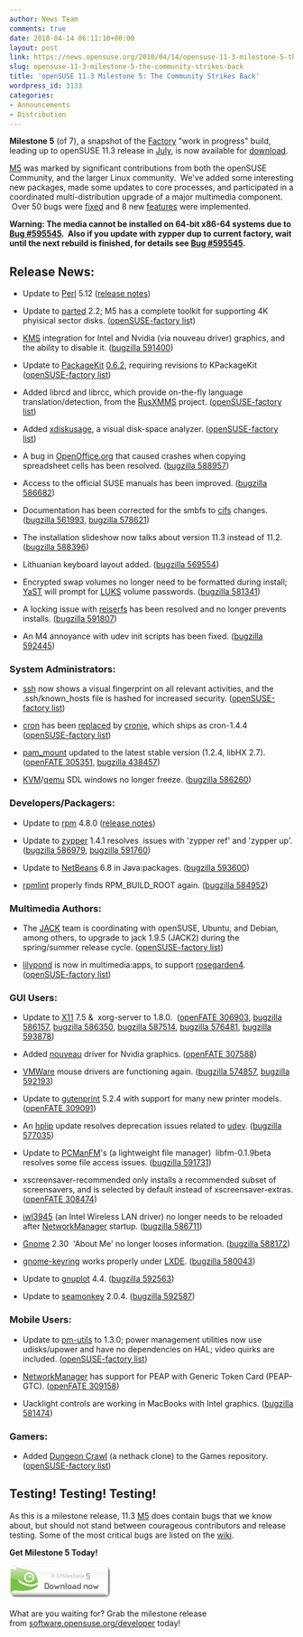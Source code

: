 ```yaml
---
author: News Team
comments: true
date: 2010-04-14 06:11:10+00:00
layout: post
link: https://news.opensuse.org/2010/04/14/opensuse-11-3-milestone-5-the-community-strikes-back/
slug: opensuse-11-3-milestone-5-the-community-strikes-back
title: 'openSUSE 11.3 Milestone 5: The Community Strikes Back'
wordpress_id: 3133
categories:
- Announcements
- Distribution
---
```


**Milestone 5** (of 7), a snapshot of the [Factory](http://en.opensuse.org/Factory) "work in progress" build, leading up to openSUSE 11.3 release in [July](http://en.opensuse.org/Roadmap), is now available for [download](http://software.opensuse.org/developer).

[M5](http://software.opensuse.org/developer) was marked by significant contributions from both the openSUSE Community, and the larger Linux community.  We've added some interesting new packages, made some updates to core processes, and participated in a coordinated multi-distribution upgrade of a major multimedia component.  Over 50 bugs were [fixed](https://bugzilla.novell.com/buglist.cgi?resolution=FIXED&chfieldto=2010-04-08&query_format=advanced&chfieldfrom=2010-03-25&bug_status=RESOLVED&product=openSUSE%2011.3) and 8 new [features](https://features.opensuse.org/query/run?search_string=&search_products[]=openSUSE-11.3&search_status[]=done&type=find&commit=Search) were implemented.

**Warning: The media cannot be installed on 64-bit x86-64 systems due to  [Bug #595545](https://bugzilla.novell.com/show_bug.cgi?id=595545).  Also if you update with zypper dup to current factory, wait until the next rebuild is finished, for details see [Bug  #595545](https://bugzilla.novell.com/show_bug.cgi?id=595545).**


## Release News:





	
  * Update to [Perl](http://www.perl.org/) 5.12 ([release notes](http://www.nntp.perl.org/group/perl.perl5.porters/2010/04/msg158820.html))

	
  * Update to [parted](http://www.gnu.org/software/parted/) 2.2; M5 has a complete toolkit for supporting 4K phyisical sector disks. ([openSUSE-factory lis](http://lists.opensuse.org/opensuse-factory/2010-04/msg00010.html)t)

	
  * [KMS](http://www.phoronix.com/scan.php?page=article&item=kernel_modesetting&num=1) integration for Intel and Nvidia (via nouveau driver) graphics, and the ability to disable it. ([bugzilla 591400](https://bugzilla.novell.com/show_bug.cgi?id=591400))

	
  * Update to [PackageKit](http://www.packagekit.org/) [0.6.2](http://cgit.freedesktop.org/packagekit/tree/NEWS?id=b32820f514cf1acf82448a651553448d069448c8), requiring revisions to KPackageKit ([openSUSE-factory list](http://lists.opensuse.org/opensuse-factory/2010-03/msg00202.html))

	
  * Added librcd and librcc, which provide on-the-fly language translation/detection, from the [RusXMMS](http://rusxmms.sourceforge.net/) project. ([openSUSE-factory list](http://lists.opensuse.org/opensuse-factory/2010-04/msg00020.html))

	
  * Added [xdiskusage](http://xdiskusage.sourceforge.net/), a visual disk-space analyzer. ([openSUSE-factory list](http://lists.opensuse.org/opensuse-factory/2010-04/msg00004.html))

	
  * A bug in [OpenOffice.org](http://www.openoffice.org/) that caused crashes when copying spreadsheet cells has been resolved. ([bugzilla 588957](https://bugzilla.novell.com/show_bug.cgi?id=588957))

	
  * Access to the official SUSE manuals has been improved. ([bugzilla 586682](https://bugzilla.novell.com/show_bug.cgi?id=586682))

	
  * Documentation has been corrected for the smbfs to [cifs](http://linux-cifs.samba.org/) changes. ([bugzilla 561993](https://bugzilla.novell.com/show_bug.cgi?id=561993), [bugzilla 578621](https://bugzilla.novell.com/show_bug.cgi?id=578621))

	
  * The installation slideshow now talks about version 11.3 instead of 11.2. ([bugzilla 588396](https://bugzilla.novell.com/show_bug.cgi?id=588396))

	
  * Lithuanian keyboard layout added. ([bugzilla 569554](https://bugzilla.novell.com/show_bug.cgi?id=569554))

	
  * Encrypted swap volumes no longer need to be formatted during install; [YaST](http://en.opensuse.org/Yast) will prompt for [LUKS](http://code.google.com/p/cryptsetup/) volume passwords. ([bugzilla 581341](https://bugzilla.novell.com/show_bug.cgi?id=581341))

	
  * A locking issue with [reiserfs](http://ftp.kernel.org/pub/linux/utils/fs/reiserfs/) has been resolved and no longer prevents installs. ([bugzilla 591807](https://bugzilla.novell.com/show_bug.cgi?id=591807))

	
  * An M4 annoyance with udev init scripts has been fixed. ([bugzilla 592445](https://bugzilla.novell.com/show_bug.cgi?id=592445))<!-- more -->




### System Administrators:





	
  * [ssh](http://en.opensuse.org/SSH) now shows a visual fingerprint on all relevant activities, and the .ssh/known_hosts file is hashed for increased security. ([openSUSE-factory list](http://lists.opensuse.org/opensuse-factory/2010-04/msg00046.html))

	
  * [cron](http://en.wikipedia.org/wiki/Cron) has been [replaced](http://en.opensuse.org/Cron_replace) by [cronie](https://fedorahosted.org/cronie/), which ships as cron-1.4.4 ([openSUSE-factory list](http://lists.opensuse.org/opensuse-factory/2010-04/msg00006.html))

	
  * [pam_mount](http://pam-mount.sourceforge.net/) updated to the latest stable version (1.2.4, libHX 2.7). ([openFATE 305351](https://features.opensuse.org/305351), [bugzilla 438457](https://bugzilla.novell.com/show_bug.cgi?id=438457))

	
  * [KVM](http://en.opensuse.org/Kvm)/[qemu](http://en.opensuse.org/Qemu) SDL windows no longer freeze. ([bugzilla 586260](https://bugzilla.novell.com/show_bug.cgi?id=586260))




### Developers/Packagers:





	
  * Update to [rpm](http://www.rpm.org/) 4.8.0 ([release notes](http://www.rpm.org/wiki/Releases/4.8.0))

	
  * Update to [zypper](http://en.opensuse.org/Zypper) 1.4.1 resolves  issues with 'zypper ref' and 'zypper up'. ([bugzilla 586979](https://bugzilla.novell.com/show_bug.cgi?id=586979), [bugzilla 591760](https://bugzilla.novell.com/show_bug.cgi?id=591760))

	
  * Update to [NetBeans](http://en.opensuse.org/Netbeans) 6.8 in Java:packages. ([bugzilla 593600](https://bugzilla.novell.com/show_bug.cgi?id=593600))

	
  * [rpmlint](http://rpmlint.zarb.org/cgi-bin/trac.cgihttp://rpmlint.zarb.org/cgi-bin/trac.cgi) properly finds RPM_BUILD_ROOT again. ([bugzilla 584952](https://bugzilla.novell.com/show_bug.cgi?id=584952))




### Multimedia Authors:





	
  * The [JACK](http://jackaudio.org/) team is coordinating with openSUSE, Ubuntu, and Debian, among others, to upgrade to jack 1.9.5 (JACK2) during the spring/summer release cycle. ([openSUSE-factory list](http://lists.opensuse.org/opensuse-factory/2010-04/msg00044.html))

	
  * [lilypond](http://www.lilypond.org/) is now in multimedia:apps, to support [rosegarden4](http://www.rosegardenmusic.com/). ([openSUSE-factory list](http://lists.opensuse.org/opensuse-factory/2010-03/msg00223.html))




### GUI Users:





	
  * Update to [X11](http://www.x.org/wiki/) 7.5 &  xorg-server to 1.8.0.  ([openFATE 306903](https://features.opensuse.org/306903), [bugzilla 586157](https://bugzilla.novell.com/show_bug.cgi?id=586157), [bugzilla 586350](https://bugzilla.novell.com/show_bug.cgi?id=586350), [bugzilla 587514](https://bugzilla.novell.com/show_bug.cgi?id=587514), [bugzilla 576481](https://bugzilla.novell.com/show_bug.cgi?id=576481), [bugzilla 593878](https://bugzilla.novell.com/show_bug.cgi?id=593878))

	
  * Added [nouveau](http://nouveau.freedesktop.org/wiki/) driver for Nvidia graphics. ([openFATE 307588](https://features.opensuse.org/307588))

	
  * [VMWare](http://www.vmware.com/) mouse drivers are functioning again. ([bugzilla 574857](https://bugzilla.novell.com/show_bug.cgi?id=574857), [bugzilla 592193](https://bugzilla.novell.com/show_bug.cgi?id=592193))

	
  * Update to [gutenprint](http://gimp-print.sourceforge.net/) 5.2.4 with support for many new printer models. ([openFATE 309091](https://features.opensuse.org/309091))

	
  * An [hplip](http://hplipopensource.com/) update resolves deprecation issues related to [udev](http://www.kernel.org/pub/linux/utils/kernel/hotplug/udev.html). ([bugzilla 577035](https://bugzilla.novell.com/show_bug.cgi?id=577035))

	
  * Update to [PCManFM](http://pcmanfm.sourceforge.net/)'s (a lightweight file manager)  libfm-0.1.9beta resolves some file access issues. ([bugzilla 591731](https://bugzilla.novell.com/show_bug.cgi?id=591731))

	
  * xscreensaver-recommended only installs a recommended subset of screensavers, and is selected by default instead of xscreensaver-extras. ([openFATE ﻿﻿308474](https://features.opensuse.org/308474))

	
  * [iwl3945](http://wireless.kernel.org/en/users/Drivers/iwl3945) (an Intel Wireless LAN driver) no longer needs to be reloaded after [NetworkManager](http://www.gnome.org/projects/NetworkManager/) startup. ([bugzilla 586711](https://bugzilla.novell.com/show_bug.cgi?id=586711))

	
  * [Gnome](http://en.opensuse.org/Gnome) 2.30  'About Me' no longer looses information. ([bugzilla 588172](https://bugzilla.novell.com/show_bug.cgi?id=588172))

	
  * [gnome-keyring](http://live.gnome.org/GnomeKeyring) works properly under [LXDE](http://en.opensuse.org/Lxde). ([bugzilla 580043](https://bugzilla.novell.com/show_bug.cgi?id=580043))

	
  * Update to [gnuplot](http://www.gnuplot.info/) 4.4. ([bugzilla 592563](https://bugzilla.novell.com/show_bug.cgi?id=592563))

	
  * Update to [seamonkey](http://en.opensuse.org/Seamonkey) 2.0.4. ([bugzilla 592587](https://bugzilla.novell.com/show_bug.cgi?id=592587))




### Mobile Users:





	
  * Update to [pm-utils](http://en.opensuse.org/Pm-utils) to 1.3.0; power management utilities now use udisks/upower and have no dependencies on HAL; video quirks are included. ([openSUSE-factory list](http://lists.opensuse.org/opensuse-factory/2010-04/msg00008.html))

	
  * [NetworkManager](http://www.gnome.org/projects/NetworkManager/) has support for PEAP with Generic Token Card (PEAP-GTC). ([openFATE 309158](https://features.opensuse.org/309158))

	
  * Uacklight controls are working in MacBooks with Intel graphics. ([bugzilla 581474](https://bugzilla.novell.com/show_bug.cgi?id=581474))




### Gamers:





	
  * Added [Dungeon Crawl](http://www.dungeoncrawl.org/) (a nethack clone) to the Games repository. ([openSUSE-factory list](http://lists.opensuse.org/opensuse-factory/2010-04/msg00002.html))




## Testing! Testing! Testing!


As this is a milestone release, 11.3 [M5](http://software.opensuse.org/developer) does contain bugs that we know about, but should not stand between courageous contributors and release testing. Some of the most critical bugs are listed on the [wiki](http://en.opensuse.org/Bugs:Most_Annoying_Bugs_11.3_dev#openSUSE_11.3_Milestone_5).

**Get Milestone 5 Today!**


[![Get openSUSE 11.3 Milestone 5 now!](/wp-content/uploads/2010/04/milestone5_113.png)](http://software.opensuse.org/developer)




[](/wp-content/uploads/2010/02/milestone2_113.png)What are you waiting for? Grab the milestone release from [software.opensuse.org/developer](http://software.opensuse.org/developer) today!

